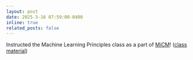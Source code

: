 ```yaml
---
layout: post
date: 2025-3-16 07:59:00-0400
inline: true
related_posts: false
---
```


Instructed the Machine Learning Principles class as a part of [MiCM](https://www.mcgill.ca/micm/)! ([class material](https://github.com/tugcegurbuz/MiCM-Fundamentals-of-ML))
